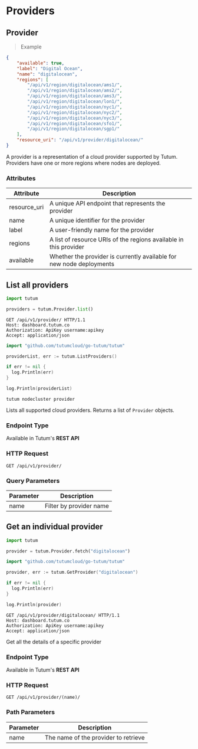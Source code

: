 # Providers

## Provider

> Example

```json
{
    "available": true,
    "label": "Digital Ocean",
    "name": "digitalocean",
    "regions": [
        "/api/v1/region/digitalocean/ams1/",
        "/api/v1/region/digitalocean/ams2/",
        "/api/v1/region/digitalocean/ams3/",
        "/api/v1/region/digitalocean/lon1/",
        "/api/v1/region/digitalocean/nyc1/",
        "/api/v1/region/digitalocean/nyc2/",
        "/api/v1/region/digitalocean/nyc3/",
        "/api/v1/region/digitalocean/sfo1/",
        "/api/v1/region/digitalocean/sgp1/"
    ],
    "resource_uri": "/api/v1/provider/digitalocean/"
}
```

A provider is a representation of a cloud provider supported by Tutum. Providers have one or more regions where nodes are deployed.


### Attributes

Attribute | Description
--------- | -----------
resource_uri | A unique API endpoint that represents the provider
name | A unique identifier for the provider
label | A user-friendly name for the provider
regions | A list of resource URIs of the regions available in this provider
available | Whether the provider is currently available for new node deployments


## List all providers

```python
import tutum

providers = tutum.Provider.list()
```

```http
GET /api/v1/provider/ HTTP/1.1
Host: dashboard.tutum.co
Authorization: ApiKey username:apikey
Accept: application/json
```

```go
import "github.com/tutumcloud/go-tutum/tutum"

providerList, err := tutum.ListProviders()

if err != nil {
  log.Println(err)
}

log.Println(providerList)
```

```shell
tutum nodecluster provider
```

Lists all supported cloud providers. Returns a list of `Provider` objects.

### Endpoint Type

Available in Tutum's **REST API**

### HTTP Request

`GET /api/v1/provider/`

### Query Parameters

Parameter | Description
--------- | -----------
name | Filter by provider name



## Get an individual provider

```python
import tutum

provider = tutum.Provider.fetch("digitalocean")
```

```go
import "github.com/tutumcloud/go-tutum/tutum"

provider, err := tutum.GetProvider("digitalocean")

if err != nil {
  log.Println(err)
}

log.Println(provider)
```

```http
GET /api/v1/provider/digitalocean/ HTTP/1.1
Host: dashboard.tutum.co
Authorization: ApiKey username:apikey
Accept: application/json
```


Get all the details of a specific provider

### Endpoint Type

Available in Tutum's **REST API**

### HTTP Request

`GET /api/v1/provider/(name)/`

### Path Parameters

Parameter | Description
--------- | -----------
name | The name of the provider to retrieve
